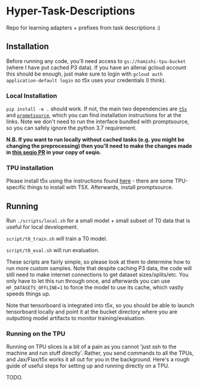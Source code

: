 # Hyper-Task-Descriptions

Repo for learning adapters + prefixes from task descriptions :)

## Installation

Before running any code, you'll need access to `gs://hamishi-tpu-bucket` (where I have put cached P3 data). If you have an allenai gcloud account this should be enough, just make sure to login with `gcloud auth application-default login` so t5x uses your credentials (I think).
### Local Installation

`pip install -e .` should work. If not, the main two dependencies are [`t5x`](https://github.com/google-research/t5x) and [`promptsource`](https://github.com/bigscience-workshop/promptsource), which you can find installation instructions for at the links. Note we don't need to run the interface bundled with promptsource, so you can safely ignore the python 3.7 requirement.

**N.B. If you want to run locally without cached tasks (e.g. you might be changing the preprocessing) then you'll need to make the changes made in [this seqio PR](https://github.com/google/seqio/pull/153) in your copy of seqio.**

### TPU installation

Please install t5x using the instructions found [here](https://github.com/google-research/t5x#installation) - there are some TPU-specific things to install with T5X. Afterwards, install promptsource.

## Running

Run `./scripts/local.sh` for a small model + small subset of T0 data that is useful for local development.

`script/t0_train.sh` will train a T0 model.

`script/t0_eval.sh` will run evaluation.

These scripts are fairly simple, so please look at them to determine how to run more custom samples. Note that despite caching P3 data, the code will still need to make internet connections to get dataset sizes/splits/etc. You only have to let this run through once, and afterwards you can use `HF_DATASETS_OFFLINE=1` to force the model to use its cache, which vastly speeds things up.

Note that tensorboard is integrated into t5x, so you should be able to launch tensorboard locally and point it at the bucket directory where you are outputting model artifacts to monitor training/evaluation.

### Running on the TPU

Running on TPU slices is a bit of a pain as you cannot 'just ssh to the machine and run stuff directly'. Rather, you send commands to all the TPUs, and Jax/Flax/t5x works it all out for you in the background. Here's a rough guide of useful steps for setting up and running directly on a TPU.

TODO.